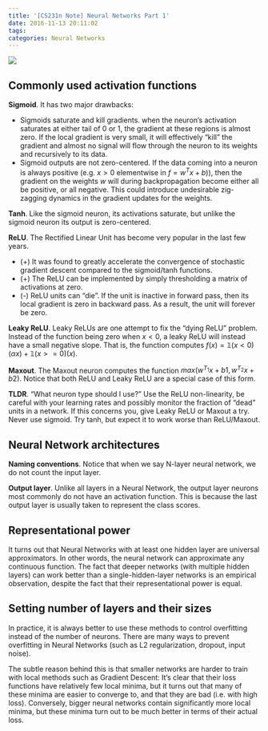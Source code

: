 ```yaml
---
title: '[CS231n Note] Neural Networks Part 1'
date: 2016-11-13 20:11:02
tags:
categories: Neural Networks
---
```

![](/images/Note-CS231n-Neural-Networks-Part-1-f1.png)
<!-- more -->
## Commonly used activation functions
**Sigmoid**. It has two major drawbacks:
- Sigmoids saturate and kill gradients. when the neuron’s activation saturates at either tail of 0 or 1, the gradient at these regions is almost zero. If the local gradient is very small, it will effectively “kill” the gradient and almost no signal will flow through the neuron to its weights and recursively to its data.
- Sigmoid outputs are not zero-centered. If the data coming into a neuron is always positive (e.g. $x>0$ elementwise in $f=w^Tx+b$)), then the gradient on the weights $w$ will during backpropagation become either all be positive, or all negative. This could introduce undesirable zig-zagging dynamics in the gradient updates for the weights.

**Tanh**. Like the sigmoid neuron, its activations saturate, but unlike the sigmoid neuron its output is zero-centered.

**ReLU**. The Rectified Linear Unit has become very popular in the last few years.
- (+) It was found to greatly accelerate the convergence of stochastic gradient descent compared to the sigmoid/tanh functions. 
- (+) The ReLU can be implemented by simply thresholding a matrix of activations at zero.
- (-) ReLU units can “die”. If the unit is inactive in forward pass, then its local gradient is zero in backward pass. As a result, the unit will forever be zero.

**Leaky ReLU**. Leaky ReLUs are one attempt to fix the “dying ReLU” problem. Instead of the function being zero when $x < 0$, a leaky ReLU will instead have a small negative slope. That is, the function computes $f(x)=𝟙(x<0)(αx)+𝟙(x>=0)(x)$.

**Maxout**. The Maxout neuron computes the function $max(w^{T_1}x+b1,w^{T_2}x+b2)$. Notice that both ReLU and Leaky ReLU are a special case of this form.

**TLDR**. “What neuron type should I use?” Use the ReLU non-linearity, be careful with your learning rates and possibly monitor the fraction of “dead” units in a network. If this concerns you, give Leaky ReLU or Maxout a try. Never use sigmoid. Try tanh, but expect it to work worse than ReLU/Maxout.

## Neural Network architectures

**Naming conventions**. Notice that when we say N-layer neural network, we do not count the input layer. 

**Output layer**. Unlike all layers in a Neural Network, the output layer neurons most commonly do not have an activation function. This is because the last output layer is usually taken to represent the class scores.

## Representational power
It turns out that Neural Networks with at least one hidden layer are universal approximators. In other words, the neural network can approximate any continuous function. The fact that deeper networks (with multiple hidden layers) can work better than a single-hidden-layer networks is an empirical observation, despite the fact that their representational power is equal.

## Setting number of layers and their sizes
In practice, it is always better to use these methods to control overfitting instead of the number of neurons. There are many ways to prevent overfitting in Neural Networks (such as L2 regularization, dropout, input noise). 

The subtle reason behind this is that smaller networks are harder to train with local methods such as Gradient Descent: It’s clear that their loss functions have relatively few local minima, but it turns out that many of these minima are easier to converge to, and that they are bad (i.e. with high loss). Conversely, bigger neural networks contain significantly more local minima, but these minima turn out to be much better in terms of their actual loss. 


